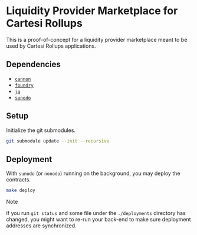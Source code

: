 # Liquidity Provider Marketplace for Cartesi Rollups

This is a proof-of-concept for a liquidity provider marketplace meant to be used by Cartesi Rollups applications.

## Dependencies

- [`cannon`](https://usecannon.com)
- [`foundry`](https://book.getfoundry.sh)
- [`jq`](https://jqlang.github.io/jq/)
- [`sunodo`](https://sunodo.io)

## Setup

Initialize the git submodules.

```sh
git submodule update --init --recursive
```

## Deployment

With `sunodo` (or `nonodo`) running on the background, you may deploy the contracts.

```sh
make deploy
```

> [!NOTE]
> If you run `git status` and some file under the `./deployments` directory has changed,
> you might want to re-run your back-end to make sure deployment addresses are synchronized.
